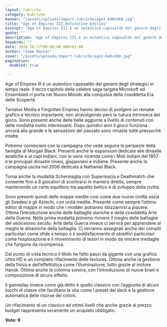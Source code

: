 ```yaml
---
layout: rubriche
category: Rubriche
banner: "/assets/uploads/import.rubriche/age1-640x360.jpg"
title: "Age of Empires III Definitive Edition"
excerpt: "Age of Empires III è un autentico caposaldo del genere degli strategici in tempo reale. Il terzo capitolo della celebre saga targata Microsoft ed Ensembled ci porta nel Nuovo Mondo alla conquista della cosiddetta Era delle Scoperte. Tantalus Media e Forgotten Empires hanno deciso di svolgere un remake grafico e tecnico importante, non stravolgendo però [&hellip"
quote: ""
description: "Age of Empires III è un autentico caposaldo del genere degli strategici in tempo reale. Il terzo capitolo della celebre saga targata Microsoft ed Ensembled ci porta nel Nuovo Mondo alla conquista della cosiddetta Era delle Scoperte. Tantalus Media e Forgotten Empires hanno deciso di svolgere un remake grafico e tecnico importante, non stravolgendo però [&hellip"
keywords: ""
date: 2020-10-27T00:00:00.000+01:00
author: "Game Master"
cover: "/assets/uploads/import.rubriche/age1-640x360.jpg"
pagination:
  enabled: true

---
```


Age of Empires III è un autentico caposaldo del genere degli strategici in tempo reale. Il terzo capitolo della celebre saga targata Microsoft ed Ensembled ci porta nel Nuovo Mondo alla conquista della cosiddetta Era delle Scoperte.

Tantalus Media e Forgotten Empires hanno deciso di svolgere un remake grafico e tecnico importante, non stravolgendo però la natura intrinseca del gioco. Sono presenti anche delle belle aggiunte a livello di contenuti con delle modalità molto interessanti. Dopo quindici anni il gioco funziona ancora alla grande e le sensazioni del passato sono rimaste tutte pressoché intatte.

Potremo cominciare con la campagna che vede seguire le peripezie della famiglia di Morgan Black. Presenti anche le espansioni dedicate alle dinastie asiatiche e ai capi indiani, con le varie vicende come i Moti indiani del 1857 e le principali dinastie cinesi, giapponesi e indiane. Presente anche la campagna uscita nel 2006 dedicata a Nathaniel Black.

Torna anche la modalità Schermaglia con Supermazia e Deathmatch che consente fino a 8 giocatori di scontrarsi in maniera diretta, sempre mantenendo un certo equilibrio tra aspetto bellico e di sviluppo della civiltà.

Sono presenti quindi delle mappe inedite così come due nuove civiltà ossia gli Svedesi e gli Aztechi, con unità inedite. Presente come sempre l’ottimo editor di mappe in modo che i modder potranno sbizzarrirsi a piacere. Ottima l’introduzione anche delle battaglie storiche e della cosiddetta Arte della Guerra. Nella prima modalità potremo rivivere il meglio delle battaglie del sedicesimo secolo. Arte della Guerra invece ci servirà per apprendere al meglio le dinamiche della battaglia. Ci verranno assegnati anche dei compiti particolari come sfide a tempo o il soddisfacimento di obiettivi particolari come l’esplorazione e il rinvenimento di tesori in modo da vincere medaglie che fungono da ricompensa.

Dal punto di vista tecnico il titolo ha fatto passi da gigante con una grafica Ultra HD e un completo rifacimento delle textures. Ottima anche la gestione della fisica e dell’effettistica come l’illuminazione, tutto grazie al motore Havok. Ottima anche la colonna sonora, con l’introduzione di nuove brani e composizione di sicuro effetto.

Il gameplay invece come già detto è quello classico con l’aggiunta di alcuni tocchi di classe che facilitano la vita come i preset dei deck e la gestione automatica delle risorse dei coloni.

Un rifacimento di un classico ad ottimi livelli che anche grazie al prezzo budget rappresenta veramente un acquisto obbligato.

**Voto: 9**